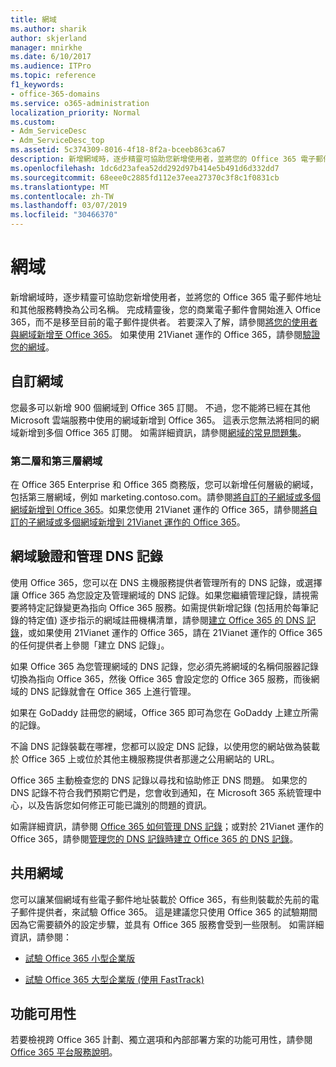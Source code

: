 ```yaml
---
title: 網域
ms.author: sharik
author: skjerland
manager: mnirkhe
ms.date: 6/10/2017
ms.audience: ITPro
ms.topic: reference
f1_keywords:
- office-365-domains
ms.service: o365-administration
localization_priority: Normal
ms.custom:
- Adm_ServiceDesc
- Adm_ServiceDesc_top
ms.assetid: 5c374309-8016-4f18-8f2a-bceeb863ca67
description: 新增網域時，逐步精靈可協助您新增使用者，並將您的 Office 365 電子郵件地址和其他服務轉換為公司名稱。 完成精靈後，您的商業電子郵件會開始進入 Office 365，而不是移至目前的電子郵件提供者。 若要深入了解，請參閱將您的使用者與網域新增至 Office 365。 如果使用 21Vianet 運作的 Office 365，請參閱驗證您的網域。
ms.openlocfilehash: 1dc6d23afea52dd292d97b414e5b491d6d332dd7
ms.sourcegitcommit: 68eee0c2885fd112e37eea27370c3f8c1f0831cb
ms.translationtype: MT
ms.contentlocale: zh-TW
ms.lasthandoff: 03/07/2019
ms.locfileid: "30466370"
---
```

# <a name="domains"></a>網域

新增網域時，逐步精靈可協助您新增使用者，並將您的 Office 365 電子郵件地址和其他服務轉換為公司名稱。 完成精靈後，您的商業電子郵件會開始進入 Office 365，而不是移至目前的電子郵件提供者。 若要深入了解，請參閱[將您的使用者與網域新增至 Office 365](https://support.office.com/article/6383f56d-3d09-4dcb-9b41-b5f5a5efd611)。 如果使用 21Vianet 運作的 Office 365，請參閱[驗證您的網域](http://go.microsoft.com/fwlink/?LinkID=733344&amp;clcid=0x409)。
  
## <a name="custom-domains"></a>自訂網域
<a name="BKMK_CustomDomains"> </a>

您最多可以新增 900 個網域到 Office 365 訂閱。 不過，您不能將已經在其他 Microsoft 雲端服務中使用的網域新增到 Office 365。 這表示您無法將相同的網域新增到多個 Office 365 訂閱。 如需詳細資訊，請參閱[網域的常見問題集](https://support.office.com/en-us/article/Domains-FAQ-1272bad0-4bd4-4796-8005-67d6fb3afc5a)。
  
### <a name="second-and-third-level-domains"></a>第二層和第三層網域
<a name="BKMK_SecondAndThirdLevelDomains"> </a>

在 Office 365 Enterprise 和 Office 365 商務版，您可以新增任何層級的網域，包括第三層網域，例如 marketing.contoso.com。請參閱[將自訂的子網域或多個網域新增到 Office 365](http://go.microsoft.com/fwlink/?LinkID=733345&amp;clcid=0x409)。如果您使用 21Vianet 運作的 Office 365，請參閱[將自訂的子網域或多個網域新增到 21Vianet 運作的 Office 365](http://go.microsoft.com/fwlink/?LinkID=733346&amp;clcid=0x409)。
  
## <a name="domain-verification-and-managing-dns-records"></a>網域驗證和管理 DNS 記錄
<a name="BKMK_ManagingDNSRecords"> </a>

使用 Office 365，您可以在 DNS 主機服務提供者管理所有的 DNS 記錄，或選擇讓 Office 365 為您設定及管理網域的 DNS 記錄。如果您繼續管理記錄，請視需要將特定記錄變更為指向 Office 365 服務。如需提供新增記錄 (包括用於每筆記錄的特定值) 逐步指示的網域註冊機構清單，請參閱[建立 Office 365 的 DNS 記錄](https://go.microsoft.com/fwlink/p/?LinkID=270173)，或如果使用 21Vianet 運作的 Office 365，請在 21Vianet 運作的 Office 365 的任何提供者上參閱「建立 DNS 記錄」。 
  
如果 Office 365 為您管理網域的 DNS 記錄，您必須先將網域的名稱伺服器記錄切換為指向 Office 365，然後 Office 365 會設定您的 Office 365 服務，而後網域的 DNS 記錄就會在 Office 365 上進行管理。
  
如果在 GoDaddy 註冊您的網域，Office 365 即可為您在 GoDaddy 上建立所需的記錄。 
  
不論 DNS 記錄裝載在哪裡，您都可以設定 DNS 記錄，以使用您的網站做為裝載於 Office 365 上或位於其他主機服務提供者那邊之公用網站的 URL。 
  
Office 365 主動檢查您的 DNS 記錄以尋找和協助修正 DNS 問題。 如果您的 DNS 記錄不符合我們預期它們是，您會收到通知，在 Microsoft 365 系統管理中心，以及告訴您如何修正可能已識別的問題的資訊。
  
如需詳細資訊，請參閱 [Office 365 如何管理 DNS 記錄](https://go.microsoft.com/fwlink/p/?LinkID=270144)；或對於 21Vianet 運作的 Office 365，請參閱[管理您的 DNS 記錄時建立 Office 365 的 DNS 記錄](http://go.microsoft.com/fwlink/?LinkID=817326&amp;clcid=0x409)。
  
## <a name="sharing-a-domain"></a>共用網域
<a name="BKMK_ManagingDNSRecords"> </a>

您可以讓某個網域有些電子郵件地址裝載於 Office 365，有些則裝載於先前的電子郵件提供者，來試驗 Office 365。 這是建議您只使用 Office 365 的試驗期間因為它需要額外的設定步驟，並具有 Office 365 服務會受到一些限制。 如需詳細資訊，請參閱：
  
- [試驗 Office 365 小型企業版](https://support.office.com/article/39cee536-6a03-40cf-b9c1-f301bb6001d7)
    
- [試驗 Office 365 大型企業版 (使用 FastTrack)](https://fasttrack.office.com/onboard)
    
## <a name="feature-availability"></a>功能可用性
<a name="BKMK_ManagingDNSRecords"> </a>

若要檢視跨 Office 365 計劃、獨立選項和內部部署方案的功能可用性，請參閱 [Office 365 平台服務說明](https://technet.microsoft.com/en-us/library/office-365-platform-service-description.aspx)。
  

